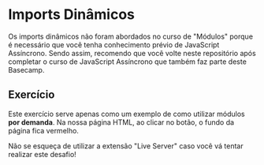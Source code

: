 # Imports Dinâmicos

Os imports dinâmicos não foram abordados no curso de "Módulos" porque é necessário que você tenha conhecimento prévio de JavaScript Assíncrono. Sendo assim, recomendo que você volte neste repositório após completar o curso de JavaScript Assíncrono que também faz parte deste Basecamp.

## Exercício

Este exercício serve apenas como um exemplo de como utilizar módulos **por demanda**. Na nossa página HTML, ao clicar no botão, o fundo da página fica vermelho.

Não se esqueça de utilizar a extensão "Live Server" caso você vá tentar realizar este desafio!